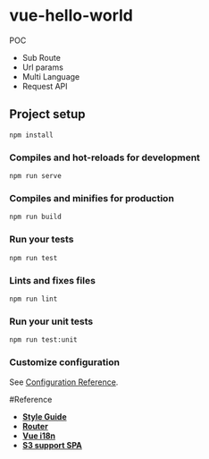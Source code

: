 # vue-hello-world

POC
- Sub Route
- Url params
- Multi Language
- Request API


## Project setup
```
npm install
```

### Compiles and hot-reloads for development
```
npm run serve
```

### Compiles and minifies for production
```
npm run build
```

### Run your tests
```
npm run test
```

### Lints and fixes files
```
npm run lint
```

### Run your unit tests
```
npm run test:unit
```

### Customize configuration
See [Configuration Reference](https://cli.vuejs.org/config/).


#Reference
- [**Style Guide**](https://vuejs.org/v2/style-guide/#Rule-Categories)
- [**Router**](https://router.vuejs.org/)
- [**Vue i18n**](http://kazupon.github.io/vue-i18n/)
- [**S3 support SPA**](https://gist.github.com/bradwestfall/b5b0e450015dbc9b4e56e5f398df48ff)
